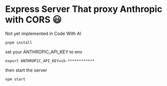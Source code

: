 # Express Server That proxy Anthropic with CORS 😃

Not yet implemented in Code With AI

```shell
pnpm install
````


set your ANTHROPIC_API_KEY to env

```
export ANTHROPIC_API_KEY=sk-************
```

then start the server

```
npm start
```
